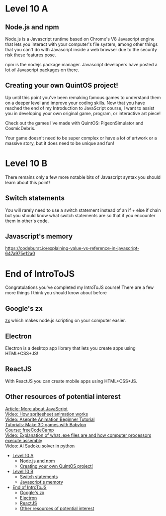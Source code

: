 # Level 10 A

## Node.js and npm

Node.js is a Javascript runtime based on Chrome's V8 Javascript engine that lets you interact with your computer's file system, among other things that you can't do with Javascript inside a web browser due to the security risk these features pose.

npm is the nodejs package manager. Javascript developers have posted a lot of Javascript packages on there.

## Creating your own QuintOS project!

Up until this point you've been remaking famous games to understand them on a deeper level and improve your coding skills. Now that you have reached the end of my Introduction to JavaScript course, I want to assist you in developing your own original game, program, or interactive art piece!

Check out the games I've made with QuintOS: PigeonSimulator and CosmicDebris.

Your game doesn't need to be super complex or have a lot of artwork or a massive story, but it does need to be unique and fun!

# Level 10 B

There remains only a few more notable bits of Javascript syntax you should learn about this point!

## Switch statements

You will rarely need to use a switch statement instead of an if + else if chain but you should know what switch statements are so that if you encounter them in other's code.

## Javascript's memory

https://codeburst.io/explaining-value-vs-reference-in-javascript-647a975e12a0

# End of IntroToJS

Congratulations you've completed my IntroToJS course! There are a few more things I think you should know about before

## Google's zx

[zx](https://github.com/google/zx) which makes node.js scripting on your computer easier.

## Electron

Electron is a desktop app library that lets you create apps using HTML+CSS+JS!

## ReactJS

With ReactJS you can create mobile apps using HTML+CSS+JS.

## Other resources of potential interest

[Article: More about JavaScript](https://github.com/MarcoWorms/learn.js)  
[Video: How spritesheet animation works](https://www.youtube.com/watch?v=CY0HE277IBM)  
[Video: Aseprite Animation Beginner Tutorial](https://www.youtube.com/watch?v=N4Z4MdZ1KWY)  
[Tutorials: Make 3D games with Babylon](https://doc.babylonjs.com/start)  
[Course: freeCodeCamp](https://github.com/mcturner1995/freeCodeCamp)  
[Video: Explanation of what .exe files are and how computer processors execute assembly](https://www.youtube.com/watch?v=hhgxsrAFyz8)  
[Video: AI Sudoku solver in python](https://www.youtube.com/watch?v=G_UYXzGuqvM)

- [Level 10 A](#level-10-a)
	- [Node.js and npm](#nodejs-and-npm)
	- [Creating your own QuintOS project!](#creating-your-own-quintos-project)
- [Level 10 B](#level-10-b)
	- [Switch statements](#switch-statements)
	- [Javascript's memory](#javascripts-memory)
- [End of IntroToJS](#end-of-introtojs)
	- [Google's zx](#googles-zx)
	- [Electron](#electron)
	- [ReactJS](#reactjs)
	- [Other resources of potential interest](#other-resources-of-potential-interest)

